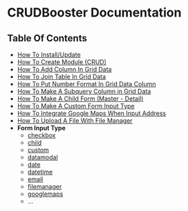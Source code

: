 # CRUDBooster Documentation 
## Table Of Contents
- [How To Install/Update](./installation.md)
- [How To Create Module (CRUD)](./how-to-create-module.md)
- [How To Add Column In Grid Data](./how-to-add-column.md)
- [How To Join Table In Grid Data](./how-to-join-in-grid-data.md)
- [How To Put Number Format In Grid Data Column](./how-to-put-number-format.md)
- [How To Make A Subquery Column in Grid Data](./how-to-make-subquery.md)
- [How To Make A Child Form (Master - Detail)](./how-to-make-a-child-form.md)
- [How To Make A Custom Form Input Type](./form-custom.md)
- [How To Integrate Google Maps When Input Address](./form-googlemaps.md)
- [How To Upload A File With File Manager](./form-filemanager.md)
- **Form Input Type**
  - [checkbox](./form-checkbox.md)
  - [child](./how-to-make-a-child-form.md)
  - [custom](./form-custom.md)
  - [datamodal](./form-datamodal.md)
  - [date](./form-date.md)
  - [datetime](./form-datetime.md)
  - [email](./form-email.md)
  - [filemanager](./form-filemanager.md)
  - [googlemaps](./form-googlemaps.md)
  - ...
